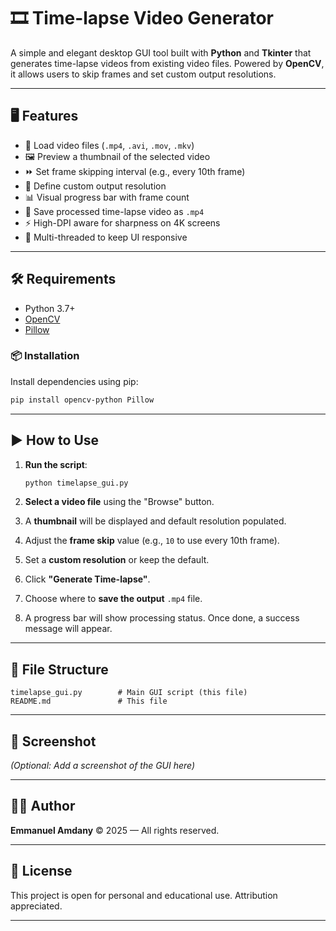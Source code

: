 # 🎞️ Time-lapse Video Generator

A simple and elegant desktop GUI tool built with **Python** and **Tkinter** that generates time-lapse videos from existing video files. Powered by **OpenCV**, it allows users to skip frames and set custom output resolutions.

---

## 🖥️ Features

* 📂 Load video files (`.mp4`, `.avi`, `.mov`, `.mkv`)
* 🖼️ Preview a thumbnail of the selected video
* ⏩ Set frame skipping interval (e.g., every 10th frame)
* 📏 Define custom output resolution
* 📊 Visual progress bar with frame count
* 💾 Save processed time-lapse video as `.mp4`
* ⚡ High-DPI aware for sharpness on 4K screens
* 🧵 Multi-threaded to keep UI responsive

---

## 🛠️ Requirements

* Python 3.7+
* [OpenCV](https://pypi.org/project/opencv-python/)
* [Pillow](https://pypi.org/project/Pillow/)

### 📦 Installation

Install dependencies using pip:

```bash
pip install opencv-python Pillow
```

---

## ▶️ How to Use

1. **Run the script**:

   ```bash
   python timelapse_gui.py
   ```

2. **Select a video file** using the "Browse" button.

3. A **thumbnail** will be displayed and default resolution populated.

4. Adjust the **frame skip** value (e.g., `10` to use every 10th frame).

5. Set a **custom resolution** or keep the default.

6. Click **"Generate Time-lapse"**.

7. Choose where to **save the output** `.mp4` file.

8. A progress bar will show processing status. Once done, a success message will appear.

---

## 🧩 File Structure

```
timelapse_gui.py        # Main GUI script (this file)
README.md               # This file
```

---

## 📸 Screenshot

*(Optional: Add a screenshot of the GUI here)*

---

## 👨‍💻 Author

**Emmanuel Amdany**
© 2025 — All rights reserved.

---

## 🔖 License

This project is open for personal and educational use. Attribution appreciated.

---
